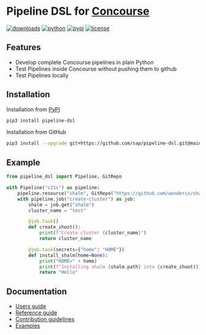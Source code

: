 # Pipeline DSL for [Concourse](https://concourse-ci.org/) 

[![downloads](https://static.pepy.tech/badge/pipeline-dsl/month)](https://pypi.org/project/pipeline-dsl/)
[![python](https://img.shields.io/badge/python-3.6-blue.svg)](https://pypi.org/project/pipeline-dsl/)
[![pypi](https://img.shields.io/pypi/v/pipeline-dsl.svg)](https://pypi.org/project/pipeline-dsl/)
[![license](https://img.shields.io/pypi/l/pipeline-dsl.svg)](https://pypi.org/project/pipeline-dsl/)

## Features

* Develop complete Concourse pipelines in plain Python
* Test Pipelines inside Concourse without pushing them to github 
* Test Pipelines locally


## Installation

Installation from [PyPI](https://pypi.org/project/pipeline-dsl/)
```bash
pip3 install pipeline-dsl
```

Installation from GitHub
```bash
pip3 install --upgrade git+https://github.com/sap/pipeline-dsl.git@main
```

## Example

```python
from pipeline_dsl import Pipeline, GitRepo

with Pipeline("c21s") as pipeline:
    pipeline.resource("shalm", GitRepo("https://github.com/wonderix/shalm"))
    with pipeline.job("create-cluster") as job:
        shalm = job.get("shalm")
        cluster_name = "test"

        @job.task()
        def create_shoot():
            print(f"Create cluster {cluster_name}")
            return cluster_name

        @job.task(secrets={"home": "HOME"})
        def install_shalm(home=None):
            print("HOME=" + home)
            print(f"Installing shalm {shalm.path} into {create_shoot()}")
            return "Hello"
```


## Documentation

* [Users guide](/doc/user.md)
* [Reference guide](/doc/reference.md)
* [Contribution guidelines](/doc/contributing.md)
* [Examples](examples)

